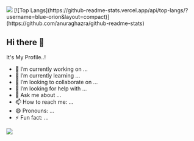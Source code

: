 <img src="https://capsule-render.vercel.app/api?type=waving&color=timeAuto&height=100&section=header" />
[![Top Langs](https://github-readme-stats.vercel.app/api/top-langs/?username=blue-orion&layout=compact)]
(https://github.com/anuraghazra/github-readme-stats)

## Hi there 👋
It's My Profile..!
- 🔭 I’m currently working on ...
- 🌱 I’m currently learning ...
- 👯 I’m looking to collaborate on ...
- 🤔 I’m looking for help with ...
- 💬 Ask me about ...
- 📫 How to reach me: ...
- 😄 Pronouns: ...
- ⚡ Fun fact: ...

<img src="https://capsule-render.vercel.app/api?type=waving&color=timeAuto&height=100&section=footer" />
